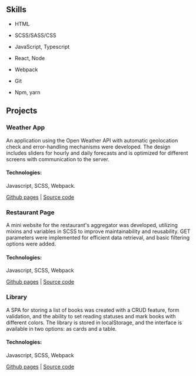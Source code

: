 ## Skills
- HTML
- SCSS/SASS/CSS
- JavaScript, Typescript
- React, Node

- Webpack
- Git
- Npm, yarn

## Projects

### Weather App
An application using the Open Weather API with automatic geolocation check and error-handling mechanisms were developed. The design includes sliders for hourly and daily forecasts and is optimized for different screens with communication to the server.

#### Technologies:
Javascript, SCSS, Webpack.

[Github pages](https://ocnm.github.io/sb-weather/) | [Source code](https://github.com/ocnm/sb-weather/)

### Restaurant Page
A mini website for the restaurant's aggregator was developed, utilizing mixins and variables in SCSS to improve maintainability and reusability. GET parameters were implemented for efficient data retrieval, and basic filtering options were added.

#### Technologies:
Javascript, SCSS, Webpack

[Github pages](https://ocnm.github.io/sb-restaurant/) | [Source code](https://github.com/ocnm/sb-restaurant/)

### Library
A SPA for storing a list of books was created with a CRUD feature, form validation, and the ability to set reading statuses and mark books with different colors. The library is stored in localStorage, and the interface is available in two options: as cards and a table.

#### Technologies:
Javascript, SCSS, Webpack

[Github pages](https://ocnm.github.io/sb-library/) | [Source code](https://github.com/ocnm/sb-library/)
